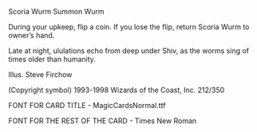 Scoria Wurm
Summon Wurm

During your upkeep, flip a coin. If you lose the flip, return Scoria Wurm to owner’s hand.

Late at night, ululations echo from deep under Shiv, as the worms sing of times older than humanity.

Illus. Steve Firchow

(Copyright symbol) 1993-1998 Wizards of the Coast, Inc. 212/350

FONT FOR CARD TITLE - MagicCardsNormal.ttf

FONT FOR THE REST OF THE CARD - Times New Roman
